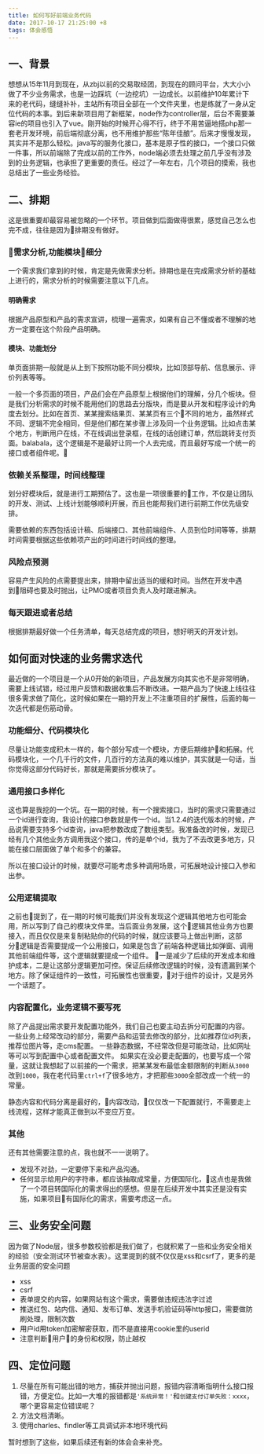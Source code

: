 ```yaml
---
title: 如何写好前端业务代码
date: 2017-10-17 21:25:00 +8
tags: 体会感悟
---
```

## 一、背景

想想从15年11月到现在，从zbj以前的交易取经团，到现在的顾问平台，大大小小做了不少业务需求，也是一边踩坑（一边挖坑）一边成长。以前维护10年累计下来的老代码，缝缝补补，主站所有项目全部在一个文件夹里，也是练就了一身从定位代码的本事。到后来新项目用了新框架，node作为controller层，后台不需要兼容ie的项目也引入了vue。刚开始的时候开心得不行，终于不用苦逼地搭php那一套老开发环境，前后端彻底分离，也不用维护那些“陈年佳酿”。后来才慢慢发现，其实并不是那么轻松。java写的服务化接口，基本是原子性的接口，一个接口只做一件事，所以前端除了完成以前的工作外，node端必须去处理之前几乎没有涉及到的业务逻辑，也承担了更重要的责任。经过了一年左右，几个项目的摸索，我也总结出了一些业务经验。

## 二、排期

这是很重要却最容易被忽略的一个环节。项目做到后面做得很累，感觉自己怎么也完不成，往往是因为排期没有做好。 

### 需求分析,功能模块细分

一个需求我们拿到的时候，肯定是先做需求分析。排期也是在完成需求分析的基础上进行的，需求分析的时候需要注意以下几点。

#### 明确需求

根据产品原型和产品的需求宣讲，梳理一遍需求，如果有自己不懂或者不理解的地方一定要在这个阶段产品明确。

#### 模块、功能划分

单页面排期一般就是从上到下按照功能不同分模块，比如顶部导航、信息展示、评价列表等等。

一般一个多页面的项目，产品们会在产品原型上根据他们的理解，分几个板块。但是我们分析需求的时候不能用他们的思路去分版块，而是要从开发和程序设计的角度去划分。比如在首页、某某搜索结果页、某某页有三个不同的地方，虽然样式不同、逻辑不完全相同，但是他们都在某步骤上涉及同一个业务逻辑。比如点击某个地方，判断用户在线，不在线调出登录框，在线的话创建订单，然后跳转支付页面。balabala，这个逻辑是不是最好让同一个人去完成，而且最好写成一个统一的接口或者组件呢。

### 依赖关系整理，时间线整理

划分好模块后，就是进行工期预估了。这也是一项很重要的工作，不仅是让团队的开发、测试、上线计划能够顺利开展，而且也能帮我们进行前期工作优先级安排。

需要依赖的东西包括设计稿、后端接口、其他前端组件、人员到位时间等等，排期时间需要根据这些依赖项产出的时间进行时间线的整理。

### 风险点预测

容易产生风险的点需要提出来，排期中留出适当的缓和时间。当然在开发中遇到阻碍也要及时抛出，让PMO或者项目负责人及时跟进解决。

### 每天跟进或者总结

根据排期最好做一个任务清单，每天总结完成的项目，想好明天的开发计划。

## 如何面对快速的业务需求迭代

最近做的一个项目是一个从0开始的新项目，产品发展方向其实也不是非常明确，需要上线试错，经过用户反馈和数据收集后不断改进。一期产品为了快速上线往往很多需求做了简化，这时候如果在一期的开发上不注重项目的扩展性，后面的每一次迭代都是伤筋动骨。

### 功能细分、代码模块化

尽量让功能变成积木一样的，每个部分写成一个模块，方便后期维护和拓展。代码模块化，一个几千行的文件，几百行的方法真的难以维护，其实就是一句话，当你觉得这部分代码好长，那就是需要拆分模块了。

### 通用接口多样化

这也算是我挖的一个坑。在一期的时候，有一个搜索接口，当时的需求只需要通过一个id进行查询，我设计的接口参数就是传一个id。当1.2.4的迭代版本的时候，产品说需要支持多个id查询，java把参数改成了数组类型。我准备改的时候，发现已经有几个其他业务方调用我这个接口，传的是单个id，我为了不去改更多地方，只能在接口层面做了单个和多个的兼容。

所以在接口设计的时候，就要尽可能考虑多种调用场景，可拓展地设计接口入参和出参。

### 公用逻辑提取

之前也提到了，在一期的时候可能我们并没有发现这个逻辑其他地方也可能会用，所以写到了自己的模块文件里。当后面业务发展，这个逻辑其他业务方也要接入，而且仅仅是来复制粘贴你的代码的时候，就应该要马上做出判断，这部分逻辑是否需要提成一个公用接口，如果是包含了前端各种逻辑比如弹窗、调用其他前端组件等，这个逻辑就要提成一个组件。
一是减少了后续的开发成本和维护成本，二是让这部分逻辑更加可控。保证后续修改逻辑的时候，没有遗漏到某个地方。除了保证组件的一致性，可拓展性也很重要，对于组件的设计，又是另外一个话题了。

### 内容配置化，业务逻辑不要写死

除了产品提出需求要开发配置功能外，我们自己也要主动去拆分可配置的内容。
一些业务上经常改动的部分，需要产品和运营去修改的部分，比如推荐位id列表，推荐位图片等，走cms配置。
一些静态数据，不经常改但是可能改动，比如网址等可以写到配置中心或者配置文件。
如果实在没必要走配置的，也要写成一个常量，这就让我想起了以前接的一个需求，把某某发布最低金额限制的判断从`3000`改到`1000`，我在老代码里`ctrl+f`了很多地方，才把那些`3000`全部改成一个统一的常量。

静态内容和代码分离是最好的，内容改动，仅仅改一下配置就行，不需要走上线流程，这样才能真正做到以不变应万变。

### 其他

还有其他需要注意的点，我也就不一一说明了。

- 发现不对劲，一定要停下来和产品沟通。
- 任何显示给用户的字符串，都应该抽取成常量，方便国际化，这点也是我做了一个项目转国际化的需求得出的感想。但是在后续开发中其实还是没有实施，如果项目有国际化的需求，需要考虑这一点。

## 三、业务安全问题

因为做了Node层，很多参数校验都是我们做了，也就积累了一些和业务安全相关的经验（安全测试环节被查水表）。这里提到的就不仅仅是xss和csrf了，更多的是业务层面的安全问题

- xss
- csrf
- 表单提交的内容，如果网站有这个需求，需要做违规违法字过滤
- 推送红包、站内信、通知、发布订单、发送手机验证码等http接口，需要做防刷处理，限制次数
- 用户id用token加密解密获取，而不是直接用cookie里的userid
- 注意判断用户的身份和权限，防止越权


## 四、定位问题

1. 尽量在所有可能出错的地方，捕获并抛出问题，报错内容清晰指明什么接口报错，方便定位。比如一大堆的报错都是`'系统异常！'`和`创建支付订单失败：xxxx`，哪个更容易定位错误呢？
2. 方法文档清晰。
3. 使用charles、findler等工具调试非本地环境代码

暂时想到了这些，如果后续还有新的体会会来补充。